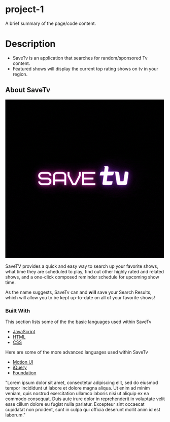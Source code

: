 # project-1

A brief summary of the page/code content.

# Description

* SaveTv is an application that searches for random/sponsored Tv content.
* Featured shows will display the current top rating shows on tv in your region. 


<!-- ABOUT SAVETV -->
## About SaveTv

![SaveTv Logo](/assets/images/logo.gif)

SaveTV provides a quick and easy way to search up your favorite shows, what time they are scheduled to play, find out other highly rated and related shows, and a one-click composed reminder schedule for upcoming show time.

As the name suggests, SaveTv can and __will__ save your Search Results, which will allow you to be kept up-to-date on all of your favorite shows!

### Built With

This section lists some of the the basic languages used within SaveTv

* [JavaScript](https://javascript.com)
* [HTML](https://html.com)
* [CSS](https://css.com)

Here are some of the more advanced languages used within SaveTv

* [Motion UI](https://zurb.com/playground/motion-ui)
* [jQuery](https://jquery.com)
* [Foundation](https://get.foundation/)


"Lorem ipsum dolor sit amet, consectetur adipiscing elit, sed do eiusmod tempor incididunt ut labore et dolore magna aliqua. Ut enim ad minim veniam, quis nostrud exercitation ullamco laboris nisi ut aliquip ex ea commodo consequat. Duis aute irure dolor in reprehenderit in voluptate velit esse cillum dolore eu fugiat nulla pariatur. Excepteur sint occaecat cupidatat non proident, sunt in culpa qui officia deserunt mollit anim id est laborum."